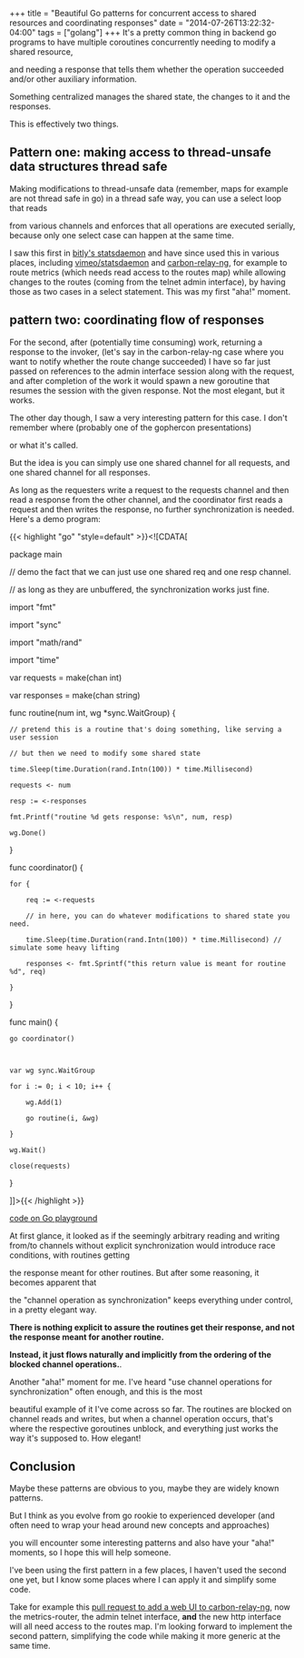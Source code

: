 +++
title = "Beautiful Go patterns for concurrent access to shared resources and coordinating responses"
date = "2014-07-26T13:22:32-04:00"
tags = ["golang"]
+++
It's a pretty common thing in backend go programs to have multiple coroutines concurrently needing to modify a shared resource,

and needing a response that tells them whether the operation succeeded and/or other auxiliary information.

Something centralized manages the shared state, the changes to it and the responses.

</p>

<!--more-->



<p>

This is effectively two things.

</p>



<h2>Pattern one: making access to thread-unsafe data structures thread safe</h2>

<p>

Making modifications to thread-unsafe data (remember, maps for example are not thread safe in go) in a thread safe way, you can use a select loop that reads

from various channels and enforces that all operations are executed serially, because only one select case can happen at the same time.

I saw this first in <a href="https://github.com/bitly/statsdaemon/blob/master/statsdaemon.go#L90">bitly's statsdaemon</a> and have since used this in various places, including <a href="https://github.com/vimeo/statsdaemon">vimeo/statsdaemon</a> and <a href="https://github.com/graphite-ng/carbon-relay-ng">carbon-relay-ng</a>, for example to route metrics (which needs read access to the routes map) while allowing changes to the routes (coming from the telnet admin interface), by having those as two cases in a select statement.  This was my first "aha!" moment.

</p>



<h2>pattern two: coordinating flow of responses</h2>

<p>

For the second, after (potentially time consuming) work, returning a response to the invoker, (let's say in the carbon-relay-ng case where you want to notify whether the route change succeeded) I have so far just passed on references to the admin interface session along with the request, and after completion of the work it would spawn a new goroutine that resumes the session with the given response.  Not the most elegant, but it works.

</p>



<p>

The other day though, I saw a very interesting pattern for this case. I don't remember where (probably one of the gophercon presentations)

or what it's called. 

But the idea is you can simply use one shared channel for all requests, and one shared channel for all responses.

As long as the requesters write a request to the requests channel and then read a response from the other channel, and the coordinator first reads a request and then writes the response, no further synchronization is needed.  Here's a demo program:

</p>



{{< highlight "go" "style=default" >}}<![CDATA[

package main



// demo the fact that we can just use one shared req and one resp channel.

// as long as they are unbuffered, the synchronization works just fine.



import "fmt"

import "sync"

import "math/rand"

import "time"



var requests = make(chan int)

var responses = make(chan string)



func routine(num int, wg *sync.WaitGroup) {

    // pretend this is a routine that's doing something, like serving a user session

    // but then we need to modify some shared state

    time.Sleep(time.Duration(rand.Intn(100)) * time.Millisecond)

    requests <- num

    resp := <-responses

    fmt.Printf("routine %d gets response: %s\n", num, resp)

    wg.Done()

}



func coordinator() {

    for {

        req := <-requests

        // in here, you can do whatever modifications to shared state you need.

        time.Sleep(time.Duration(rand.Intn(100)) * time.Millisecond) // simulate some heavy lifting

        responses <- fmt.Sprintf("this return value is meant for routine %d", req)

    }

}



func main() {

    go coordinator()



    var wg sync.WaitGroup

    for i := 0; i < 10; i++ {

        wg.Add(1)

        go routine(i, &wg)

    }

    wg.Wait()

    close(requests)

}

]]>{{< /highlight >}}



<a href="http://play.golang.org/p/32BSXT0xhN">code on Go playground</a>



<p>

At first glance, it looked as if the seemingly arbitrary reading and writing from/to channels without explicit synchronization would introduce race conditions, with routines getting

the response meant for other routines.  But after some reasoning, it becomes apparent that 

the "channel operation as synchronization" keeps everything under control, in a pretty elegant way.

<b>There is nothing explicit to assure the routines get their response, and not the response meant for another routine.

Instead, it just flows naturally and implicitly from the ordering of the blocked channel operations.</b>.

Another "aha!" moment for me.  I've heard "use channel operations for synchronization" often enough, and this is the most

beautiful example of it I've come across so far.  The routines are blocked on channel reads and writes, but when a channel operation occurs, that's where the respective goroutines unblock, and everything just works the way it's supposed to.  How elegant!

</p>



<h2>Conclusion</h2>

<p>

Maybe these patterns are obvious to you, maybe they are widely known patterns.

But I think as you evolve from go rookie to experienced developer (and often need to wrap your head around new concepts and approaches)

you will encounter some interesting patterns and also have your "aha!" moments, so I hope this will help someone.

</p>



<p>

I've been using the first pattern in a few places, I haven't used the second one yet, but I know some places where I can apply it and simplify some code.

Take for example this <a href="https://github.com/graphite-ng/carbon-relay-ng/pull/7">pull request to add a web UI to carbon-relay-ng</a>, now the metrics-router, the admin telnet interface, <b>and</b> the new http interface will all need access to the routes map.  I'm looking forward to implement the second pattern, simplifying the code while making it more generic at the same time.

</p>
